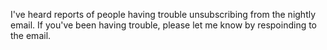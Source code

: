 I've heard reports of people having trouble unsubscribing from the nightly email. If you've been having trouble, please let me know by respoinding to the email.
